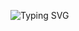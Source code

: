 ![Typing SVG](https://readme-typing-svg.demolab.com?font=Rubik+Burned&duration=3000&pause=1000&color=00F73F&background=FFFFFF00&random=false&width=435&lines=Frontend+Developer+(MERN))




<!--- <p align="left"> <img src="https://github-readme-stats.vercel.app/api?username=mostakim-h&show_icons=true&theme=gotham" alt="Mostakim" /> --->
<!---
mostakim-h/mostakim-h is a ✨ special ✨ repository because its `README.md` (this file) appears on your GitHub profile.
You can click the Preview link to take a look at your changes.
--->
